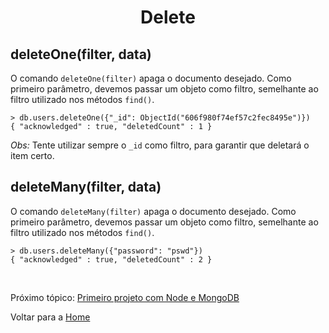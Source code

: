 <h1 align="center" id="delete">Delete</h1>

<h2>deleteOne(filter, data)</h2>

O comando `deleteOne(filter)` apaga o documento desejado. Como primeiro parâmetro, devemos passar um objeto como filtro, semelhante ao filtro utilizado nos métodos `find()`.

```
> db.users.deleteOne({"_id": ObjectId("606f980f74ef57c2fec8495e")})
{ "acknowledged" : true, "deletedCount" : 1 }
```

*Obs:* Tente utilizar sempre o `_id` como filtro, para garantir que deletará o item certo.

<h2>deleteMany(filter, data)</h2>

O comando `deleteMany(filter)` apaga o documento desejado. Como primeiro parâmetro, devemos passar um objeto como filtro, semelhante ao filtro utilizado nos métodos `find()`.

```
> db.users.deleteMany({"password": "pswd"})
{ "acknowledged" : true, "deletedCount" : 2 }
```

<br/>

Próximo tópico: <a href="4-primeiro-projeto.md#primeiro-projeto">Primeiro projeto com Node e MongoDB</a>

Voltar para a <a href="../README.md#readme">Home</a>
